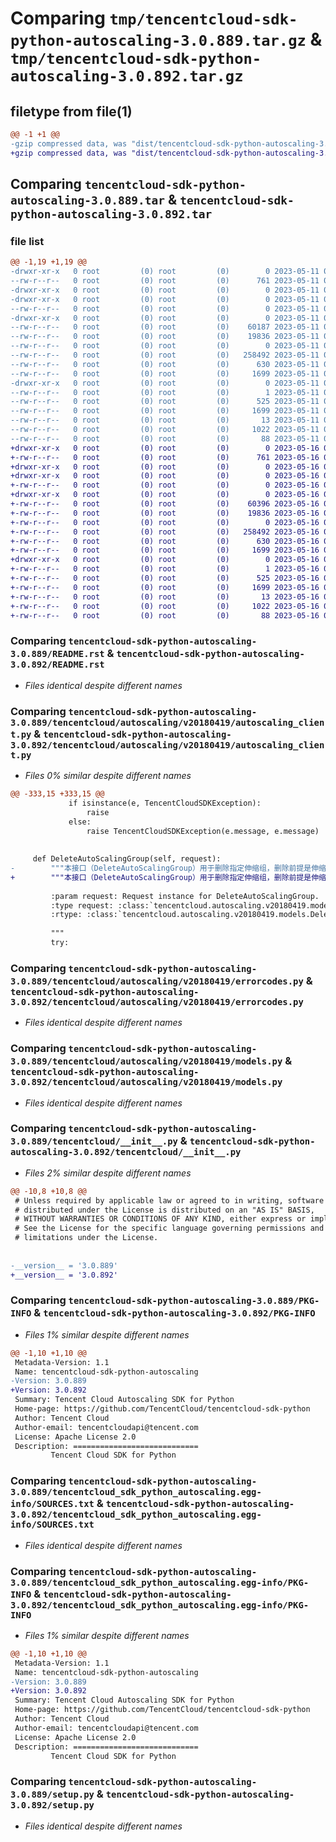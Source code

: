 # Comparing `tmp/tencentcloud-sdk-python-autoscaling-3.0.889.tar.gz` & `tmp/tencentcloud-sdk-python-autoscaling-3.0.892.tar.gz`

## filetype from file(1)

```diff
@@ -1 +1 @@
-gzip compressed data, was "dist/tencentcloud-sdk-python-autoscaling-3.0.889.tar", last modified: Thu May 11 02:18:28 2023, max compression
+gzip compressed data, was "dist/tencentcloud-sdk-python-autoscaling-3.0.892.tar", last modified: Tue May 16 00:28:14 2023, max compression
```

## Comparing `tencentcloud-sdk-python-autoscaling-3.0.889.tar` & `tencentcloud-sdk-python-autoscaling-3.0.892.tar`

### file list

```diff
@@ -1,19 +1,19 @@
-drwxr-xr-x   0 root         (0) root         (0)        0 2023-05-11 02:18:28.000000 tencentcloud-sdk-python-autoscaling-3.0.889/
--rw-r--r--   0 root         (0) root         (0)      761 2023-05-11 02:18:28.000000 tencentcloud-sdk-python-autoscaling-3.0.889/README.rst
-drwxr-xr-x   0 root         (0) root         (0)        0 2023-05-11 02:18:28.000000 tencentcloud-sdk-python-autoscaling-3.0.889/tencentcloud/
-drwxr-xr-x   0 root         (0) root         (0)        0 2023-05-11 02:18:28.000000 tencentcloud-sdk-python-autoscaling-3.0.889/tencentcloud/autoscaling/
--rw-r--r--   0 root         (0) root         (0)        0 2023-05-11 02:18:28.000000 tencentcloud-sdk-python-autoscaling-3.0.889/tencentcloud/autoscaling/__init__.py
-drwxr-xr-x   0 root         (0) root         (0)        0 2023-05-11 02:18:28.000000 tencentcloud-sdk-python-autoscaling-3.0.889/tencentcloud/autoscaling/v20180419/
--rw-r--r--   0 root         (0) root         (0)    60187 2023-05-11 02:18:28.000000 tencentcloud-sdk-python-autoscaling-3.0.889/tencentcloud/autoscaling/v20180419/autoscaling_client.py
--rw-r--r--   0 root         (0) root         (0)    19836 2023-05-11 02:18:28.000000 tencentcloud-sdk-python-autoscaling-3.0.889/tencentcloud/autoscaling/v20180419/errorcodes.py
--rw-r--r--   0 root         (0) root         (0)        0 2023-05-11 02:18:28.000000 tencentcloud-sdk-python-autoscaling-3.0.889/tencentcloud/autoscaling/v20180419/__init__.py
--rw-r--r--   0 root         (0) root         (0)   258492 2023-05-11 02:18:28.000000 tencentcloud-sdk-python-autoscaling-3.0.889/tencentcloud/autoscaling/v20180419/models.py
--rw-r--r--   0 root         (0) root         (0)      630 2023-05-11 02:18:28.000000 tencentcloud-sdk-python-autoscaling-3.0.889/tencentcloud/__init__.py
--rw-r--r--   0 root         (0) root         (0)     1699 2023-05-11 02:18:28.000000 tencentcloud-sdk-python-autoscaling-3.0.889/PKG-INFO
-drwxr-xr-x   0 root         (0) root         (0)        0 2023-05-11 02:18:28.000000 tencentcloud-sdk-python-autoscaling-3.0.889/tencentcloud_sdk_python_autoscaling.egg-info/
--rw-r--r--   0 root         (0) root         (0)        1 2023-05-11 02:18:28.000000 tencentcloud-sdk-python-autoscaling-3.0.889/tencentcloud_sdk_python_autoscaling.egg-info/dependency_links.txt
--rw-r--r--   0 root         (0) root         (0)      525 2023-05-11 02:18:28.000000 tencentcloud-sdk-python-autoscaling-3.0.889/tencentcloud_sdk_python_autoscaling.egg-info/SOURCES.txt
--rw-r--r--   0 root         (0) root         (0)     1699 2023-05-11 02:18:28.000000 tencentcloud-sdk-python-autoscaling-3.0.889/tencentcloud_sdk_python_autoscaling.egg-info/PKG-INFO
--rw-r--r--   0 root         (0) root         (0)       13 2023-05-11 02:18:28.000000 tencentcloud-sdk-python-autoscaling-3.0.889/tencentcloud_sdk_python_autoscaling.egg-info/top_level.txt
--rw-r--r--   0 root         (0) root         (0)     1022 2023-05-11 02:18:28.000000 tencentcloud-sdk-python-autoscaling-3.0.889/setup.py
--rw-r--r--   0 root         (0) root         (0)       88 2023-05-11 02:18:28.000000 tencentcloud-sdk-python-autoscaling-3.0.889/setup.cfg
+drwxr-xr-x   0 root         (0) root         (0)        0 2023-05-16 00:28:14.000000 tencentcloud-sdk-python-autoscaling-3.0.892/
+-rw-r--r--   0 root         (0) root         (0)      761 2023-05-16 00:28:13.000000 tencentcloud-sdk-python-autoscaling-3.0.892/README.rst
+drwxr-xr-x   0 root         (0) root         (0)        0 2023-05-16 00:28:14.000000 tencentcloud-sdk-python-autoscaling-3.0.892/tencentcloud/
+drwxr-xr-x   0 root         (0) root         (0)        0 2023-05-16 00:28:14.000000 tencentcloud-sdk-python-autoscaling-3.0.892/tencentcloud/autoscaling/
+-rw-r--r--   0 root         (0) root         (0)        0 2023-05-16 00:28:13.000000 tencentcloud-sdk-python-autoscaling-3.0.892/tencentcloud/autoscaling/__init__.py
+drwxr-xr-x   0 root         (0) root         (0)        0 2023-05-16 00:28:14.000000 tencentcloud-sdk-python-autoscaling-3.0.892/tencentcloud/autoscaling/v20180419/
+-rw-r--r--   0 root         (0) root         (0)    60396 2023-05-16 00:28:13.000000 tencentcloud-sdk-python-autoscaling-3.0.892/tencentcloud/autoscaling/v20180419/autoscaling_client.py
+-rw-r--r--   0 root         (0) root         (0)    19836 2023-05-16 00:28:13.000000 tencentcloud-sdk-python-autoscaling-3.0.892/tencentcloud/autoscaling/v20180419/errorcodes.py
+-rw-r--r--   0 root         (0) root         (0)        0 2023-05-16 00:28:13.000000 tencentcloud-sdk-python-autoscaling-3.0.892/tencentcloud/autoscaling/v20180419/__init__.py
+-rw-r--r--   0 root         (0) root         (0)   258492 2023-05-16 00:28:13.000000 tencentcloud-sdk-python-autoscaling-3.0.892/tencentcloud/autoscaling/v20180419/models.py
+-rw-r--r--   0 root         (0) root         (0)      630 2023-05-16 00:28:13.000000 tencentcloud-sdk-python-autoscaling-3.0.892/tencentcloud/__init__.py
+-rw-r--r--   0 root         (0) root         (0)     1699 2023-05-16 00:28:14.000000 tencentcloud-sdk-python-autoscaling-3.0.892/PKG-INFO
+drwxr-xr-x   0 root         (0) root         (0)        0 2023-05-16 00:28:14.000000 tencentcloud-sdk-python-autoscaling-3.0.892/tencentcloud_sdk_python_autoscaling.egg-info/
+-rw-r--r--   0 root         (0) root         (0)        1 2023-05-16 00:28:13.000000 tencentcloud-sdk-python-autoscaling-3.0.892/tencentcloud_sdk_python_autoscaling.egg-info/dependency_links.txt
+-rw-r--r--   0 root         (0) root         (0)      525 2023-05-16 00:28:14.000000 tencentcloud-sdk-python-autoscaling-3.0.892/tencentcloud_sdk_python_autoscaling.egg-info/SOURCES.txt
+-rw-r--r--   0 root         (0) root         (0)     1699 2023-05-16 00:28:13.000000 tencentcloud-sdk-python-autoscaling-3.0.892/tencentcloud_sdk_python_autoscaling.egg-info/PKG-INFO
+-rw-r--r--   0 root         (0) root         (0)       13 2023-05-16 00:28:13.000000 tencentcloud-sdk-python-autoscaling-3.0.892/tencentcloud_sdk_python_autoscaling.egg-info/top_level.txt
+-rw-r--r--   0 root         (0) root         (0)     1022 2023-05-16 00:28:13.000000 tencentcloud-sdk-python-autoscaling-3.0.892/setup.py
+-rw-r--r--   0 root         (0) root         (0)       88 2023-05-16 00:28:14.000000 tencentcloud-sdk-python-autoscaling-3.0.892/setup.cfg
```

### Comparing `tencentcloud-sdk-python-autoscaling-3.0.889/README.rst` & `tencentcloud-sdk-python-autoscaling-3.0.892/README.rst`

 * *Files identical despite different names*

### Comparing `tencentcloud-sdk-python-autoscaling-3.0.889/tencentcloud/autoscaling/v20180419/autoscaling_client.py` & `tencentcloud-sdk-python-autoscaling-3.0.892/tencentcloud/autoscaling/v20180419/autoscaling_client.py`

 * *Files 0% similar despite different names*

```diff
@@ -333,15 +333,15 @@
             if isinstance(e, TencentCloudSDKException):
                 raise
             else:
                 raise TencentCloudSDKException(e.message, e.message)
 
 
     def DeleteAutoScalingGroup(self, request):
-        """本接口（DeleteAutoScalingGroup）用于删除指定伸缩组，删除前提是伸缩组内无实例且当前未在执行伸缩活动。
+        """本接口（DeleteAutoScalingGroup）用于删除指定伸缩组，删除前提是伸缩组内无运行中（IN_SERVICE）状态的实例且当前未在执行伸缩活动。删除伸缩组后，创建失败（CREATION_FAILED）、中止失败（TERMINATION_FAILED）、解绑失败（DETACH_FAILED）等非运行中状态的实例不会被销毁。
 
         :param request: Request instance for DeleteAutoScalingGroup.
         :type request: :class:`tencentcloud.autoscaling.v20180419.models.DeleteAutoScalingGroupRequest`
         :rtype: :class:`tencentcloud.autoscaling.v20180419.models.DeleteAutoScalingGroupResponse`
 
         """
         try:
```

### Comparing `tencentcloud-sdk-python-autoscaling-3.0.889/tencentcloud/autoscaling/v20180419/errorcodes.py` & `tencentcloud-sdk-python-autoscaling-3.0.892/tencentcloud/autoscaling/v20180419/errorcodes.py`

 * *Files identical despite different names*

### Comparing `tencentcloud-sdk-python-autoscaling-3.0.889/tencentcloud/autoscaling/v20180419/models.py` & `tencentcloud-sdk-python-autoscaling-3.0.892/tencentcloud/autoscaling/v20180419/models.py`

 * *Files identical despite different names*

### Comparing `tencentcloud-sdk-python-autoscaling-3.0.889/tencentcloud/__init__.py` & `tencentcloud-sdk-python-autoscaling-3.0.892/tencentcloud/__init__.py`

 * *Files 2% similar despite different names*

```diff
@@ -10,8 +10,8 @@
 # Unless required by applicable law or agreed to in writing, software
 # distributed under the License is distributed on an "AS IS" BASIS,
 # WITHOUT WARRANTIES OR CONDITIONS OF ANY KIND, either express or implied.
 # See the License for the specific language governing permissions and
 # limitations under the License.
 
 
-__version__ = '3.0.889'
+__version__ = '3.0.892'
```

### Comparing `tencentcloud-sdk-python-autoscaling-3.0.889/PKG-INFO` & `tencentcloud-sdk-python-autoscaling-3.0.892/PKG-INFO`

 * *Files 1% similar despite different names*

```diff
@@ -1,10 +1,10 @@
 Metadata-Version: 1.1
 Name: tencentcloud-sdk-python-autoscaling
-Version: 3.0.889
+Version: 3.0.892
 Summary: Tencent Cloud Autoscaling SDK for Python
 Home-page: https://github.com/TencentCloud/tencentcloud-sdk-python
 Author: Tencent Cloud
 Author-email: tencentcloudapi@tencent.com
 License: Apache License 2.0
 Description: ============================
         Tencent Cloud SDK for Python
```

### Comparing `tencentcloud-sdk-python-autoscaling-3.0.889/tencentcloud_sdk_python_autoscaling.egg-info/SOURCES.txt` & `tencentcloud-sdk-python-autoscaling-3.0.892/tencentcloud_sdk_python_autoscaling.egg-info/SOURCES.txt`

 * *Files identical despite different names*

### Comparing `tencentcloud-sdk-python-autoscaling-3.0.889/tencentcloud_sdk_python_autoscaling.egg-info/PKG-INFO` & `tencentcloud-sdk-python-autoscaling-3.0.892/tencentcloud_sdk_python_autoscaling.egg-info/PKG-INFO`

 * *Files 1% similar despite different names*

```diff
@@ -1,10 +1,10 @@
 Metadata-Version: 1.1
 Name: tencentcloud-sdk-python-autoscaling
-Version: 3.0.889
+Version: 3.0.892
 Summary: Tencent Cloud Autoscaling SDK for Python
 Home-page: https://github.com/TencentCloud/tencentcloud-sdk-python
 Author: Tencent Cloud
 Author-email: tencentcloudapi@tencent.com
 License: Apache License 2.0
 Description: ============================
         Tencent Cloud SDK for Python
```

### Comparing `tencentcloud-sdk-python-autoscaling-3.0.889/setup.py` & `tencentcloud-sdk-python-autoscaling-3.0.892/setup.py`

 * *Files identical despite different names*

